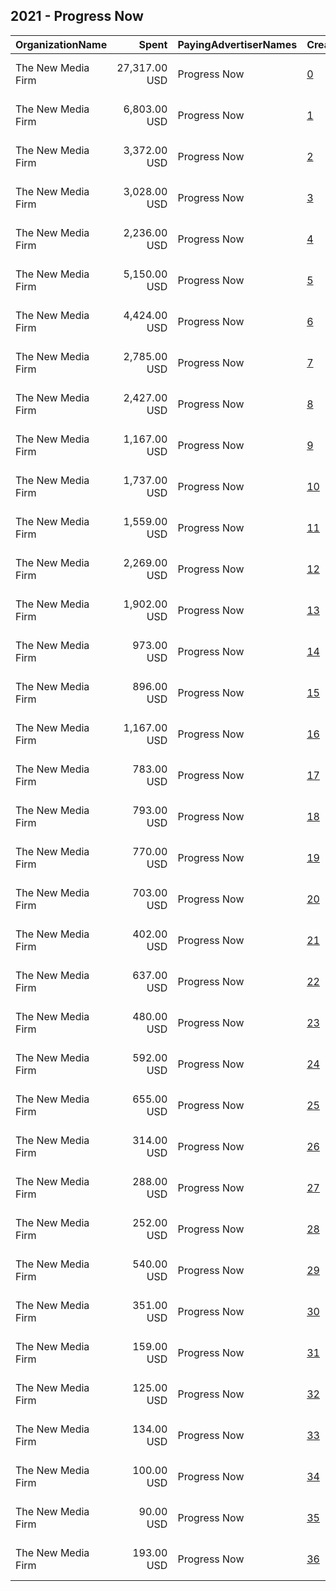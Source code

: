 ## 2021 - Progress Now 
|OrganizationName|Spent|PayingAdvertiserNames|CreativeUrls|Impressions|Genders|AgeBrackets|CountryCodes|BillingAddresses|CandidateBallotInformation|
|:---|---:|:---|:---|---:|:---|:---|:---|:---|:---|
|The New Media Firm|27,317.00 USD|Progress Now|[0](https://www.snap.com/political-ads/asset/4262811baee84826b45a5bbf9527a081ad6799e9b47def10fc4a1d2bc071c5c4?mediaType=mp4)|1,982,982||18+|united states|"1730 Rhode Island Ave, NW Ste 213,Washington,20036,US"|Progress Virginia|
|The New Media Firm|6,803.00 USD|Progress Now|[1](https://www.snap.com/political-ads/asset/a18debd71366306289a27884710394eed5aac22d82165d29d0878ecd5c24a40c?mediaType=mp4)|783,233||18+|united states|"1730 Rhode Island Ave, NW Ste 213,Washington,20036,US"|Progress Virginia|
|The New Media Firm|3,372.00 USD|Progress Now|[2](https://www.snap.com/political-ads/asset/3d59640a4d2a91fe048fc2496c8b3c42e5d786e1a51092f7bc94cb86d83f77f5?mediaType=mp4)|435,315||18+|united states|"1730 Rhode Island Ave, NW Ste 213,Washington,20036,US"|Progress Virginia|
|The New Media Firm|3,028.00 USD|Progress Now|[3](https://www.snap.com/political-ads/asset/9bec47f236842a129ea45af28a3a1a2c57fcb8aa193d0de84ba87f335294aa5f?mediaType=mp4)|350,128||18+|united states|"1730 Rhode Island Ave, NW Ste 213,Washington,20036,US"|Progress Virginia|
|The New Media Firm|2,236.00 USD|Progress Now|[4](https://www.snap.com/political-ads/asset/5b27a0c078c842fb2f274fc00d2b2045a798f83dd9bca5204cb050e0d02d8905?mediaType=mp4)|349,771||18+|united states|"1730 Rhode Island Ave, NW Ste 213,Washington,20036,US"|Progress Virginia|
|The New Media Firm|5,150.00 USD|Progress Now|[5](https://www.snap.com/political-ads/asset/3d5b9d34887b90099069650fc6bc7a5c4a4e0769bf6bfb1f99178bbed42e8269?mediaType=mp4)|335,574||18+|united states|"1730 Rhode Island Ave, NW Ste 213,Washington,20036,US"|Progress Virginia|
|The New Media Firm|4,424.00 USD|Progress Now|[6](https://www.snap.com/political-ads/asset/3e297ff119d369dfc199283b71b9b6cf6d832cd6d2ff8ccae00ee1af9c5f1b90?mediaType=mp4)|315,004||18+|united states|"1730 Rhode Island Ave, NW Ste 213,Washington,20036,US"|Progress Virginia|
|The New Media Firm|2,785.00 USD|Progress Now|[7](https://www.snap.com/political-ads/asset/c8a9d306d6c6eddb809bfc2ba94cd806eb00f4a203807e5db83d56cd0e7fafc4?mediaType=mp4)|166,518||18+|united states|"1730 Rhode Island Ave, NW Ste 213,Washington,20036,US"|Progress Virginia|
|The New Media Firm|2,427.00 USD|Progress Now|[8](https://www.snap.com/political-ads/asset/7bd650c7f96fb61050827745b4b94fb299e98e6d401594260c5c7049dda5f921?mediaType=mp4)|143,579||18+|united states|"1730 Rhode Island Ave, NW Ste 213,Washington,20036,US"|Progress Virginia|
|The New Media Firm|1,167.00 USD|Progress Now|[9](https://www.snap.com/political-ads/asset/a625aff35609c3857e64e02e6fecaedab08cddf9a7343158e2f57513e1dc4919?mediaType=mp4)|143,160||18+|united states|"1730 Rhode Island Ave, NW Ste 213,Washington,20036,US"|Progress Virginia|
|The New Media Firm|1,737.00 USD|Progress Now|[10](https://www.snap.com/political-ads/asset/7bd650c7f96fb61050827745b4b94fb299e98e6d401594260c5c7049dda5f921?mediaType=mp4)|141,770||18+|united states|"1730 Rhode Island Ave, NW Ste 213,Washington,20036,US"|Progress Virginia|
|The New Media Firm|1,559.00 USD|Progress Now|[11](https://www.snap.com/political-ads/asset/3e297ff119d369dfc199283b71b9b6cf6d832cd6d2ff8ccae00ee1af9c5f1b90?mediaType=mp4)|135,457||18+|united states|"1730 Rhode Island Ave, NW Ste 213,Washington,20036,US"|Progress Virginia|
|The New Media Firm|2,269.00 USD|Progress Now|[12](https://www.snap.com/political-ads/asset/872940c2f022bbc0940a114ec9e3661e8d2ef9511674ed3058c6936e593f1a1e?mediaType=mp4)|129,077||18+|united states|"1730 Rhode Island Ave, NW Ste 213,Washington,20036,US"|Progress Virginia|
|The New Media Firm|1,902.00 USD|Progress Now|[13](https://www.snap.com/political-ads/asset/35400c8a715bf0afc5b758142439e7900c7dd019541559ae1435fea65d7c8af7?mediaType=mp4)|109,501||18+|united states|"1730 Rhode Island Ave, NW Ste 213,Washington,20036,US"|Progress Virginia|
|The New Media Firm|973.00 USD|Progress Now|[14](https://www.snap.com/political-ads/asset/3d5b9d34887b90099069650fc6bc7a5c4a4e0769bf6bfb1f99178bbed42e8269?mediaType=mp4)|78,132||18+|united states|"1730 Rhode Island Ave, NW Ste 213,Washington,20036,US"|Progress Virginia|
|The New Media Firm|896.00 USD|Progress Now|[15](https://www.snap.com/political-ads/asset/0e697b85d70c7a7a0c7766a2ff67ab5a8163df39779db369f18440628f16327e?mediaType=mp4)|73,604||18+|united states|"1730 Rhode Island Ave, NW Ste 213,Washington,20036,US"|Progress Virginia|
|The New Media Firm|1,167.00 USD|Progress Now|[16](https://www.snap.com/political-ads/asset/bc9a98a0e0bf0d216caaaf1899095032fa30399e1f5e302bc84c354aa6e8d894?mediaType=mp4)|65,809||18+|united states|"1730 Rhode Island Ave, NW Ste 213,Washington,20036,US"|Progress Virginia|
|The New Media Firm|783.00 USD|Progress Now|[17](https://www.snap.com/political-ads/asset/872940c2f022bbc0940a114ec9e3661e8d2ef9511674ed3058c6936e593f1a1e?mediaType=mp4)|60,112||18+|united states|"1730 Rhode Island Ave, NW Ste 213,Washington,20036,US"|Progress Virginia|
|The New Media Firm|793.00 USD|Progress Now|[18](https://www.snap.com/political-ads/asset/bc9a98a0e0bf0d216caaaf1899095032fa30399e1f5e302bc84c354aa6e8d894?mediaType=mp4)|47,760||18+|united states|"1730 Rhode Island Ave, NW Ste 213,Washington,20036,US"|Progress Virginia|
|The New Media Firm|770.00 USD|Progress Now|[19](https://www.snap.com/political-ads/asset/35400c8a715bf0afc5b758142439e7900c7dd019541559ae1435fea65d7c8af7?mediaType=mp4)|44,443||18+|united states|"1730 Rhode Island Ave, NW Ste 213,Washington,20036,US"|Progress Virginia|
|The New Media Firm|703.00 USD|Progress Now|[20](https://www.snap.com/political-ads/asset/7bd650c7f96fb61050827745b4b94fb299e98e6d401594260c5c7049dda5f921?mediaType=mp4)|41,097||18+|united states|"1730 Rhode Island Ave, NW Ste 213,Washington,20036,US"|Progress Virginia|
|The New Media Firm|402.00 USD|Progress Now|[21](https://www.snap.com/political-ads/asset/0394c9a1d0d3c7197b03d05f2a4c640e28f7bfa0eec800add3c961af6d435efd?mediaType=mp4)|40,378||18+|united states|"1730 Rhode Island Ave, NW Ste 213,Washington,20036,US"|Progress Virginia|
|The New Media Firm|637.00 USD|Progress Now|[22](https://www.snap.com/political-ads/asset/c8a9d306d6c6eddb809bfc2ba94cd806eb00f4a203807e5db83d56cd0e7fafc4?mediaType=mp4)|39,324||18+|united states|"1730 Rhode Island Ave, NW Ste 213,Washington,20036,US"|Progress Virginia|
|The New Media Firm|480.00 USD|Progress Now|[23](https://www.snap.com/political-ads/asset/7904089a1d708d3d71a7c6661670401b0f904db2f1a96f03f3d9cb5c7985af8a?mediaType=mp4)|38,412||18+|united states|"1730 Rhode Island Ave, NW Ste 213,Washington,20036,US"|Progress Virginia|
|The New Media Firm|592.00 USD|Progress Now|[24](https://www.snap.com/political-ads/asset/872940c2f022bbc0940a114ec9e3661e8d2ef9511674ed3058c6936e593f1a1e?mediaType=mp4)|34,072||18+|united states|"1730 Rhode Island Ave, NW Ste 213,Washington,20036,US"|Progress Virginia|
|The New Media Firm|655.00 USD|Progress Now|[25](https://www.snap.com/political-ads/asset/30ef45733ecd36ab3f9aac6c630ffefbcc929bf942c101546875bfe74ac47773?mediaType=mp4)|33,055||18+|united states|"1730 Rhode Island Ave, NW Ste 213,Washington,20036,US"|Progress Virginia|
|The New Media Firm|314.00 USD|Progress Now|[26](https://www.snap.com/political-ads/asset/30ef45733ecd36ab3f9aac6c630ffefbcc929bf942c101546875bfe74ac47773?mediaType=mp4)|29,480||18+|united states|"1730 Rhode Island Ave, NW Ste 213,Washington,20036,US"|Progress Virginia|
|The New Media Firm|288.00 USD|Progress Now|[27](https://www.snap.com/political-ads/asset/664705a626b89960844dec35446f820026ecf5d86445b8a955620d2081b99008?mediaType=mp4)|27,989||18+|united states|"1730 Rhode Island Ave, NW Ste 213,Washington,20036,US"|Progress Virginia|
|The New Media Firm|252.00 USD|Progress Now|[28](https://www.snap.com/political-ads/asset/b6d8741907c4478d057239fcc5a969a1156fdf6ba7bda85ec5d6bfeaeedad04e?mediaType=mp4)|26,390||18+|united states|"1730 Rhode Island Ave, NW Ste 213,Washington,20036,US"|Progress Virginia|
|The New Media Firm|540.00 USD|Progress Now|[29](https://www.snap.com/political-ads/asset/30ef45733ecd36ab3f9aac6c630ffefbcc929bf942c101546875bfe74ac47773?mediaType=mp4)|25,725||18+|united states|"1730 Rhode Island Ave, NW Ste 213,Washington,20036,US"|Progress Virginia|
|The New Media Firm|351.00 USD|Progress Now|[30](https://www.snap.com/political-ads/asset/30ef45733ecd36ab3f9aac6c630ffefbcc929bf942c101546875bfe74ac47773?mediaType=mp4)|14,818||18+|united states|"1730 Rhode Island Ave, NW Ste 213,Washington,20036,US"|Progress Virginia|
|The New Media Firm|159.00 USD|Progress Now|[31](https://www.snap.com/political-ads/asset/35400c8a715bf0afc5b758142439e7900c7dd019541559ae1435fea65d7c8af7?mediaType=mp4)|14,769||18+|united states|"1730 Rhode Island Ave, NW Ste 213,Washington,20036,US"|Progress Virginia|
|The New Media Firm|125.00 USD|Progress Now|[32](https://www.snap.com/political-ads/asset/0394c9a1d0d3c7197b03d05f2a4c640e28f7bfa0eec800add3c961af6d435efd?mediaType=mp4)|14,440||18+|united states|"1730 Rhode Island Ave, NW Ste 213,Washington,20036,US"|Progress Virginia|
|The New Media Firm|134.00 USD|Progress Now|[33](https://www.snap.com/political-ads/asset/664705a626b89960844dec35446f820026ecf5d86445b8a955620d2081b99008?mediaType=mp4)|13,828||18+|united states|"1730 Rhode Island Ave, NW Ste 213,Washington,20036,US"|Progress Virginia|
|The New Media Firm|100.00 USD|Progress Now|[34](https://www.snap.com/political-ads/asset/b6d8741907c4478d057239fcc5a969a1156fdf6ba7bda85ec5d6bfeaeedad04e?mediaType=mp4)|11,718||18+|united states|"1730 Rhode Island Ave, NW Ste 213,Washington,20036,US"|Progress Virginia|
|The New Media Firm|90.00 USD|Progress Now|[35](https://www.snap.com/political-ads/asset/7904089a1d708d3d71a7c6661670401b0f904db2f1a96f03f3d9cb5c7985af8a?mediaType=mp4)|8,948||18+|united states|"1730 Rhode Island Ave, NW Ste 213,Washington,20036,US"|Progress Virginia|
|The New Media Firm|193.00 USD|Progress Now|[36](https://www.snap.com/political-ads/asset/30ef45733ecd36ab3f9aac6c630ffefbcc929bf942c101546875bfe74ac47773?mediaType=mp4)|8,539||18+|united states|"1730 Rhode Island Ave, NW Ste 213,Washington,20036,US"|Progress Virginia|
